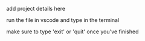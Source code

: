 add project details here

run the file in vscode and type in the terminal

make sure to type 'exit' or 'quit' once you've finished
